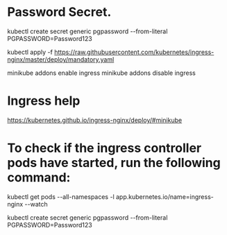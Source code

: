 # Password Secret.
kubectl create secret generic pgpassword --from-literal PGPASSWORD=Password123

kubectl apply -f https://raw.githubusercontent.com/kubernetes/ingress-nginx/master/deploy/mandatory.yaml

minikube addons enable ingress
minikube addons disable ingress

# Ingress help
https://kubernetes.github.io/ingress-nginx/deploy/#minikube

# To check if the ingress controller pods have started, run the following command:
kubectl get pods --all-namespaces -l app.kubernetes.io/name=ingress-nginx --watch


kubectl create secret generic pgpassword --from-literal PGPASSWORD=Password123


